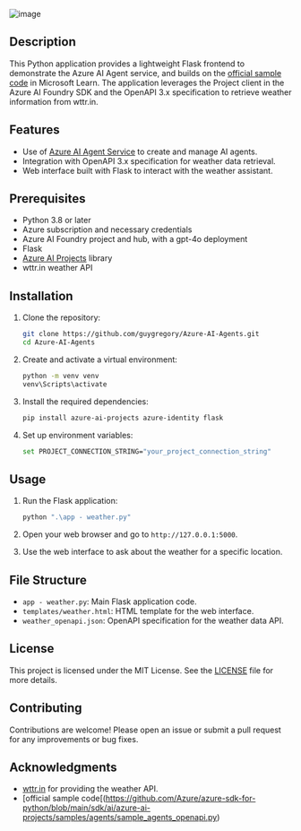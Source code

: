 ![image](https://github.com/user-attachments/assets/fea828c1-8545-4dde-b5eb-c4797c6a0220)

## Description

This Python application provides a lightweight Flask frontend to demonstrate the Azure AI Agent service, and builds on the [official sample code](https://github.com/Azure/azure-sdk-for-python/blob/main/sdk/ai/azure-ai-projects/samples/agents/sample_agents_openapi.py) in Microsoft Learn. The application leverages the Project client in the Azure AI Foundry SDK and the OpenAPI 3.x specification to retrieve weather information from wttr.in.

## Features

- Use of [Azure AI Agent Service](https://learn.microsoft.com/en-us/azure/ai-services/agents/) to create and manage AI agents.
- Integration with OpenAPI 3.x specification for weather data retrieval.
- Web interface built with Flask to interact with the weather assistant.

## Prerequisites

- Python 3.8 or later
- Azure subscription and necessary credentials
- Azure AI Foundry project and hub, with a gpt-4o deployment
- Flask
- [Azure AI Projects](https://pypi.org/project/azure-ai-projects) library
- wttr.in weather API

## Installation

1. Clone the repository:
    ```sh
    git clone https://github.com/guygregory/Azure-AI-Agents.git
    cd Azure-AI-Agents
    ```

2. Create and activate a virtual environment:
    ```sh
    python -m venv venv
    venv\Scripts\activate
    ```

3. Install the required dependencies:
    ```sh
    pip install azure-ai-projects azure-identity flask
    ```

4. Set up environment variables:
    ```sh
    set PROJECT_CONNECTION_STRING="your_project_connection_string"
    ```

## Usage

1. Run the Flask application:
    ```sh
    python ".\app - weather.py"
    ```

2. Open your web browser and go to `http://127.0.0.1:5000`.

3. Use the web interface to ask about the weather for a specific location.

## File Structure

- `app - weather.py`: Main Flask application code.
- `templates/weather.html`: HTML template for the web interface.
- `weather_openapi.json`: OpenAPI specification for the weather data API.

## License

This project is licensed under the MIT License. See the [LICENSE](LICENSE) file for more details.

## Contributing

Contributions are welcome! Please open an issue or submit a pull request for any improvements or bug fixes.

## Acknowledgments

- [wttr.in](https://wttr.in) for providing the weather API.
- [official sample code[(https://github.com/Azure/azure-sdk-for-python/blob/main/sdk/ai/azure-ai-projects/samples/agents/sample_agents_openapi.py)
